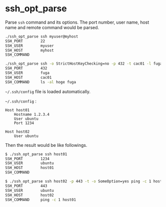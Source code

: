ssh_opt_parse
=======================

Parse `ssh` command and its options.
The port number, user name, host name and remote command would be parsed.

```bash
./ssh_opt_parse ssh myuser@myhost
SSH_PORT        22
SSH_USER        myuser
SSH_HOST        myhost
SSH_COMMAND

./ssh_opt_parse ssh -o StrictHostKeyChecking=no -p 432 -t cac01 -l fuga ls -al hoge fuga
SSH_PORT        432
SSH_USER        fuga
SSH_HOST        cac01
SSH_COMMAND     ls -al hoge fuga
```

`~/.ssh/config` file is loaded automatically.


`~/.ssh/config` :

```config
Host host01
    Hostname 1.2.3.4
    User ubuntu
    Port 1234

Host host02
    User ubuntu
```

Then the result would be like followings.

```bash
$ ./ssh_opt_parse ssh host01
SSH_PORT        1234
SSH_USER        ubuntu
SSH_HOST        host01
SSH_COMMAND

$ ./ssh_opt_parse ssh host02 -p 443 -t -o SomeOption=yes ping -c 1 host01
SSH_PORT        443
SSH_USER        ubuntu
SSH_HOST        host02
SSH_COMMAND     ping -c 1 host01
```
